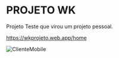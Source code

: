 # PROJETO WK

Projeto Teste que virou um projeto pessoal.

https://wkprojeto.web.app/home


![ClienteMobile](https://user-images.githubusercontent.com/16365468/117496027-d3293300-af4c-11eb-8dc4-1c122a4f0c52.png)


